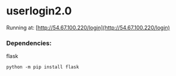 # userlogin2.0
Running at: [http://54.67.100.220/login](http://54.67.100.220/login)
### Dependencies:
flask
```
python -m pip install flask
```
